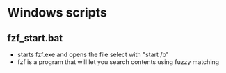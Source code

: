 # Windows scripts
## fzf_start.bat
 - starts fzf.exe and opens the file select with "start /b"
 - fzf is a program that will let you search contents using fuzzy matching

